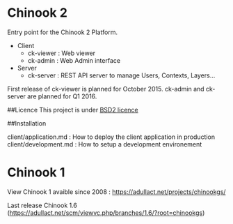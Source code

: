# Chinook 2
Entry point for the Chinook 2 Platform.

* Client
  * ck-viewer : Web viewer
  * ck-admin : Web Admin interface
* Server
  * ck-server : REST API server to manage Users, Contexts, Layers...

First release of ck-viewer is planned for October 2015.
ck-admin and ck-server are planned for Q1 2016.


##Licence
This project is under [BSD2 licence](http://opensource.org/licenses/BSD-2-Clause)

##Installation

client/application.md		: How to deploy the client application in production
client/development.md		: How to setup a development environement


# Chinook 1
View Chinook 1 avaible since 2008 : https://adullact.net/projects/chinookgs/

Last release Chinook 1.6 (https://adullact.net/scm/viewvc.php/branches/1.6/?root=chinookgs)
